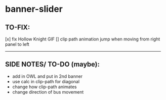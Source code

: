 # banner-slider

## TO-FIX:
[x] fix Hollow Knight GIF
[] clip path animation jump when moving from right panel to left
____

## SIDE NOTES/ TO-DO (maybe):
- add in OWL and put in 2nd banner
- use calc in clip-path for diagonal
- change how clip-path animates
- change direction of bus movement